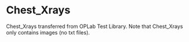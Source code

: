 # Chest_Xrays
Chest_Xrays transferred from OPLab Test Library. Note that Chest_Xrays only contains images (no txt files).
